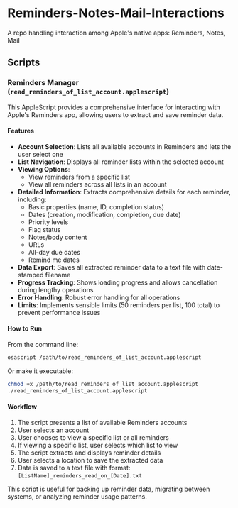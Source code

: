 # Reminders-Notes-Mail-Interactions
A repo handling interaction among Apple's native apps: Reminders, Notes, Mail

## Scripts

### Reminders Manager (`read_reminders_of_list_account.applescript`)

This AppleScript provides a comprehensive interface for interacting with Apple's Reminders app, allowing users to extract and save reminder data.

#### Features

- **Account Selection**: Lists all available accounts in Reminders and lets the user select one
- **List Navigation**: Displays all reminder lists within the selected account
- **Viewing Options**:
  - View reminders from a specific list
  - View all reminders across all lists in an account
- **Detailed Information**: Extracts comprehensive details for each reminder, including:
  - Basic properties (name, ID, completion status)
  - Dates (creation, modification, completion, due date)
  - Priority levels
  - Flag status
  - Notes/body content
  - URLs
  - All-day due dates
  - Remind me dates
- **Data Export**: Saves all extracted reminder data to a text file with date-stamped filename
- **Progress Tracking**: Shows loading progress and allows cancellation during lengthy operations
- **Error Handling**: Robust error handling for all operations
- **Limits**: Implements sensible limits (50 reminders per list, 100 total) to prevent performance issues

#### How to Run

From the command line:
```bash
osascript /path/to/read_reminders_of_list_account.applescript
```

Or make it executable:
```bash
chmod +x /path/to/read_reminders_of_list_account.applescript
./read_reminders_of_list_account.applescript
```

#### Workflow

1. The script presents a list of available Reminders accounts
2. User selects an account
3. User chooses to view a specific list or all reminders
4. If viewing a specific list, user selects which list to view
5. The script extracts and displays reminder details
6. User selects a location to save the extracted data
7. Data is saved to a text file with format: `[ListName]_reminders_read_on_[Date].txt`

This script is useful for backing up reminder data, migrating between systems, or analyzing reminder usage patterns.
